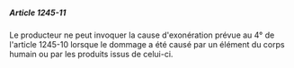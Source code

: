 ##### Article 1245-11

Le producteur ne peut invoquer la cause d'exonération prévue au 4° de l'article 1245-10 lorsque le dommage a été causé par un élément du corps humain ou par les produits issus de celui-ci.

